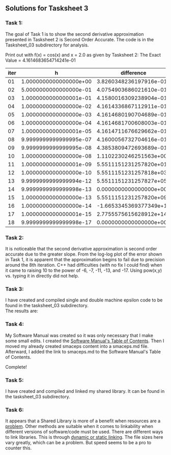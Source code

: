 ## Solutions for Tasksheet 3

### Task 1:

The goal of Task 1 is to show the second derivative approximation presented in Tasksheet 2 is Second Order Accurate.
The code is in the Tasksheet_03 subdirectory for analysis.

Print out with f(x) = cos(x) and x = 2.0 as given by Tasksheet 2:
The Exact Value = 4.1614683654714241e-01

| iter |            h           |       difference       |          error         |
|------|------------------------|------------------------|------------------------|
|  01  | 1.0000000000000000e+00 | 3.8260348236197916e-01 | 3.3543354185163243e-02 |
|  02  | 5.0000000000000000e-01 | 4.0754903686021610e-01 | 8.5977996869263107e-03 |
|  03  | 1.0000000000000001e-01 | 4.1580016309238904e-01 | 3.4667345475336564e-04 |
|  04  | 1.0000000000000000e-02 | 4.1614336867112911e-01 | 3.4678760132966779e-06 |
|  05  | 1.0000000000000000e-03 | 4.1614680190704689e-01 | 3.4640095514237856e-08 |
|  06  | 1.0000000000000000e-04 | 4.1614681700608003e-01 | 1.9541062379335727e-08 |
|  07  | 1.0000000000000001e-05 | 4.1614711676629662e-01 | 2.8021915421394539e-07 |
|  08  | 9.9999999999999995e-07 | 4.1600056732704616e-01 | 1.4626922009625121e-04 |
|  09  | 9.9999999999999995e-08 | 4.3853809472693689e-01 | 2.2391258179794482e-02 |
|  10  | 1.0000000000000000e-08 | 1.1102230246251563e+00 | 6.9407618807801397e-01 |
|  11  | 1.0000000000000001e-09 | 5.5511151231257820e+01 | 5.5095004394710678e+01 |
|  12  | 1.0000000000000000e-10 | 5.5511151231257818e+03 | 5.5506989762892345e+03 |
|  13  | 9.9999999999999994e-12 | 5.5511151231257827e+05 | 5.5511109616574168e+05 |
|  14  | 9.9999999999999998e-13 | 0.0000000000000000e+00 | 4.1614683654714241e-01 |
|  15  | 1.0000000000000000e-13 | 5.5511151231257820e+09 | 5.5511151227096348e+09 |
|  16  | 1.0000000000000000e-14 | -1.6653345369377349e+12| 1.6653345369381511e+12 |
|  17  | 1.0000000000000001e-15 | 2.7755575615628912e+14 | 2.7755575615628872e+14 |
|  18  | 9.9999999999999998e-17 | 0.0000000000000000e+00 | 4.1614683654714241e-01 |

### Task 2:

It is noticeable that the second derivative approximation is second order accurate due to the greater slope. From the log-log plot of the error shown in Task 1, it is apparent that the approximation begins to fail due to precision around the 8th iteration. C++ had difficulties (with
no fix I could find) when it came to raising 10 to the power of -6, -7, -11, -13, and -17. Using pow(x,y) vs. typing it in directly did not help.

### Task 3:

I have created and compiled single and double machine epsilon code to be found in the tasksheet_03 subdirectory.  
The results are:



### Task 4:
My Software Manual was created so it was only necessary that I make some small edits. I created the [Software Manual's Table of Contents](https://github.com/jpoll962/math4610/blob/master/hw_toc/SoftwareManual/SoftwareManual_ToC.md). Then I moved my already created smaceps content into a smaceps.md file. Afterward, I added the link to smaceps.md to the Software Manual's Table of Contents.

Complete!

### Task 5:

I have created and compiled and linked my shared library. It can be found in the tasksheet_03 subdirectory.

### Task 6:

It appears that a Shared Library is more of a benefit when resources are a [problem](https://stackoverflow.com/questions/1082047/pros-and-cons-of-using-shared-library-vs-fully-encapsulated-ear). Other methods are suitable when it comes to linkability when different versions of software/code must be used. There are different ways to link libraries. This is through [dynamic or static linking](https://www.quora.com/What-are-the-pros-and-cons-of-static-and-dynamic-linking-in-c++?share=1). The file sizes here vary greatly, which can be a problem. But speed seems to be a pro to counter this.
